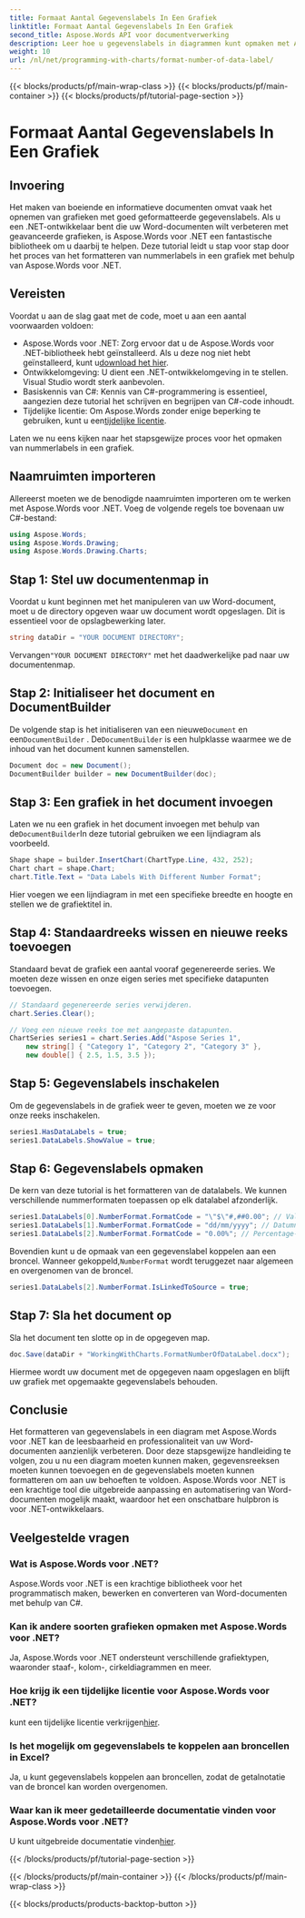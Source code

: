 ```yaml
---
title: Formaat Aantal Gegevenslabels In Een Grafiek
linktitle: Formaat Aantal Gegevenslabels In Een Grafiek
second_title: Aspose.Words API voor documentverwerking
description: Leer hoe u gegevenslabels in diagrammen kunt opmaken met Aspose.Words voor .NET met deze stapsgewijze handleiding. Verbeter uw Word-documenten moeiteloos.
weight: 10
url: /nl/net/programming-with-charts/format-number-of-data-label/
---
```


{{< blocks/products/pf/main-wrap-class >}}
{{< blocks/products/pf/main-container >}}
{{< blocks/products/pf/tutorial-page-section >}}

# Formaat Aantal Gegevenslabels In Een Grafiek

## Invoering

Het maken van boeiende en informatieve documenten omvat vaak het opnemen van grafieken met goed geformatteerde gegevenslabels. Als u een .NET-ontwikkelaar bent die uw Word-documenten wilt verbeteren met geavanceerde grafieken, is Aspose.Words voor .NET een fantastische bibliotheek om u daarbij te helpen. Deze tutorial leidt u stap voor stap door het proces van het formatteren van nummerlabels in een grafiek met behulp van Aspose.Words voor .NET.

## Vereisten

Voordat u aan de slag gaat met de code, moet u aan een aantal voorwaarden voldoen:

-  Aspose.Words voor .NET: Zorg ervoor dat u de Aspose.Words voor .NET-bibliotheek hebt geïnstalleerd. Als u deze nog niet hebt geïnstalleerd, kunt u[download het hier](https://releases.aspose.com/words/net/).
- Ontwikkelomgeving: U dient een .NET-ontwikkelomgeving in te stellen. Visual Studio wordt sterk aanbevolen.
- Basiskennis van C#: Kennis van C#-programmering is essentieel, aangezien deze tutorial het schrijven en begrijpen van C#-code inhoudt.
-  Tijdelijke licentie: Om Aspose.Words zonder enige beperking te gebruiken, kunt u een[tijdelijke licentie](https://purchase.aspose.com/temporary-license/).

Laten we nu eens kijken naar het stapsgewijze proces voor het opmaken van nummerlabels in een grafiek.

## Naamruimten importeren

Allereerst moeten we de benodigde naamruimten importeren om te werken met Aspose.Words voor .NET. Voeg de volgende regels toe bovenaan uw C#-bestand:

```csharp
using Aspose.Words;
using Aspose.Words.Drawing;
using Aspose.Words.Drawing.Charts;
```

## Stap 1: Stel uw documentenmap in

Voordat u kunt beginnen met het manipuleren van uw Word-document, moet u de directory opgeven waar uw document wordt opgeslagen. Dit is essentieel voor de opslagbewerking later.

```csharp
string dataDir = "YOUR DOCUMENT DIRECTORY";
```

 Vervangen`"YOUR DOCUMENT DIRECTORY"` met het daadwerkelijke pad naar uw documentenmap.

## Stap 2: Initialiseer het document en DocumentBuilder

 De volgende stap is het initialiseren van een nieuwe`Document` en een`DocumentBuilder` . De`DocumentBuilder` is een hulpklasse waarmee we de inhoud van het document kunnen samenstellen.

```csharp
Document doc = new Document();
DocumentBuilder builder = new DocumentBuilder(doc);
```

## Stap 3: Een grafiek in het document invoegen

 Laten we nu een grafiek in het document invoegen met behulp van de`DocumentBuilder`In deze tutorial gebruiken we een lijndiagram als voorbeeld.

```csharp
Shape shape = builder.InsertChart(ChartType.Line, 432, 252);
Chart chart = shape.Chart;
chart.Title.Text = "Data Labels With Different Number Format";
```

Hier voegen we een lijndiagram in met een specifieke breedte en hoogte en stellen we de grafiektitel in.

## Stap 4: Standaardreeks wissen en nieuwe reeks toevoegen

Standaard bevat de grafiek een aantal vooraf gegenereerde series. We moeten deze wissen en onze eigen series met specifieke datapunten toevoegen.

```csharp
// Standaard gegenereerde series verwijderen.
chart.Series.Clear();

// Voeg een nieuwe reeks toe met aangepaste datapunten.
ChartSeries series1 = chart.Series.Add("Aspose Series 1", 
	new string[] { "Category 1", "Category 2", "Category 3" }, 
	new double[] { 2.5, 1.5, 3.5 });
```

## Stap 5: Gegevenslabels inschakelen

Om de gegevenslabels in de grafiek weer te geven, moeten we ze voor onze reeks inschakelen.

```csharp
series1.HasDataLabels = true;
series1.DataLabels.ShowValue = true;
```

## Stap 6: Gegevenslabels opmaken

De kern van deze tutorial is het formatteren van de datalabels. We kunnen verschillende nummerformaten toepassen op elk datalabel afzonderlijk.

```csharp
series1.DataLabels[0].NumberFormat.FormatCode = "\"$\"#,##0.00"; // Valutaformaat
series1.DataLabels[1].NumberFormat.FormatCode = "dd/mm/yyyy"; // Datumnotatie
series1.DataLabels[2].NumberFormat.FormatCode = "0.00%"; // Percentage-indeling
```

 Bovendien kunt u de opmaak van een gegevenslabel koppelen aan een broncel. Wanneer gekoppeld,`NumberFormat` wordt teruggezet naar algemeen en overgenomen van de broncel.

```csharp
series1.DataLabels[2].NumberFormat.IsLinkedToSource = true;
```

## Stap 7: Sla het document op

Sla het document ten slotte op in de opgegeven map.

```csharp
doc.Save(dataDir + "WorkingWithCharts.FormatNumberOfDataLabel.docx");
```

Hiermee wordt uw document met de opgegeven naam opgeslagen en blijft uw grafiek met opgemaakte gegevenslabels behouden.

## Conclusie

Het formatteren van gegevenslabels in een diagram met Aspose.Words voor .NET kan de leesbaarheid en professionaliteit van uw Word-documenten aanzienlijk verbeteren. Door deze stapsgewijze handleiding te volgen, zou u nu een diagram moeten kunnen maken, gegevensreeksen moeten kunnen toevoegen en de gegevenslabels moeten kunnen formatteren om aan uw behoeften te voldoen. Aspose.Words voor .NET is een krachtige tool die uitgebreide aanpassing en automatisering van Word-documenten mogelijk maakt, waardoor het een onschatbare hulpbron is voor .NET-ontwikkelaars.

## Veelgestelde vragen

### Wat is Aspose.Words voor .NET?
Aspose.Words voor .NET is een krachtige bibliotheek voor het programmatisch maken, bewerken en converteren van Word-documenten met behulp van C#.

### Kan ik andere soorten grafieken opmaken met Aspose.Words voor .NET?
Ja, Aspose.Words voor .NET ondersteunt verschillende grafiektypen, waaronder staaf-, kolom-, cirkeldiagrammen en meer.

### Hoe krijg ik een tijdelijke licentie voor Aspose.Words voor .NET?
 kunt een tijdelijke licentie verkrijgen[hier](https://purchase.aspose.com/temporary-license/).

### Is het mogelijk om gegevenslabels te koppelen aan broncellen in Excel?
Ja, u kunt gegevenslabels koppelen aan broncellen, zodat de getalnotatie van de broncel kan worden overgenomen.

### Waar kan ik meer gedetailleerde documentatie vinden voor Aspose.Words voor .NET?
 U kunt uitgebreide documentatie vinden[hier](https://reference.aspose.com/words/net/).

{{< /blocks/products/pf/tutorial-page-section >}}

{{< /blocks/products/pf/main-container >}}
{{< /blocks/products/pf/main-wrap-class >}}

{{< blocks/products/products-backtop-button >}}
